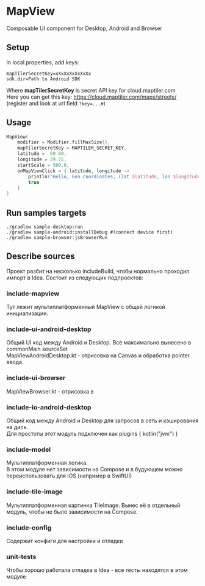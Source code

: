# MapView
Composable UI component for Desktop, Android and Browser

## Setup
In local.properties, add keys:
```
mapTilerSecretKey=xXxXxXxXxXxXx
sdk.dir=Path to Android SDK
```
Where **mapTilerSecretKey** is secret API key for cloud.maptiler.com  
Here you can get this key: https://cloud.maptiler.com/maps/streets/ (register and look at url field `?key=...#`)

## Usage
```Kotlin
MapView(
    modifier = Modifier.fillMaxSize(),
    mapTilerSecretKey = MAPTILER_SECRET_KEY,
    latitude =  60.00,
    longitude = 29.75,
    startScale = 500.0,
    onMapViewClick = { latitude, longitude ->
        println("Hello, Geo coordinates, (lat $latitude, lon $longitude)")
        true
    }
)
```

## Run samples targets
```./gradlew sample-desktop:run```  
```./gradlew sample-android:installDebug #(connect device first)```  
```./gradlew sample-browser:jsBrowserRun```  

## Describe sources
Проект разбит на несколько includeBuild, чтобы нормально проходил импорт в Idea.
Состоит из следующих подпроектов:

### include-mapview
Тут лежит мультиплатформенный MapView с общей логикой инициализации.    

### include-ui-android-desktop
Общий UI код между Android и Desktop. Всё максимально вынесено в commonMain sourceSet    
MapViewAndroidDesktop.kt - отрисовка на Canvas и обработка pointer ввода.

### include-ui-browser
MapViewBrowser.kt - отрисовка в <canvas>

### include-io-android-desktop
Общий код между Android и Desktop для запросов в сеть и кэширования на диск.  
Для простоты этот модуль подключен как plugins { kotlin("jvm") } 

### include-model
Мультиплатформенная логика.  
В этом модуле нет зависимости на Compose и в будующем можно переиспользовать для iOS (например в SwiftUI)

### include-tile-image
Мультиплатформенная картинка TileImage. Вынес её в отдельный модуль, чтобы не было зависимости на Compose.

### include-config
Содержит конфиги для настройки и отладки

### unit-tests
Чтобы хорошо работала отладка в Idea - все тесты находятся в этом модуле

